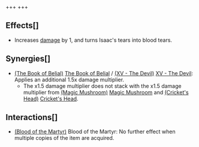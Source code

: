 +++
+++

Effects[]
---------


* Increases [damage](/wiki/Damage "Damage") by 1, and turns Isaac's tears into blood tears.


Synergies[]
-----------


* [(The Book of Belial)](/wiki/The_Book_of_Belial "The Book of Belial") [The Book of Belial](/wiki/The_Book_of_Belial "The Book of Belial") / [(XV - The Devil)](/wiki/Cards_and_Runes "XV - The Devil") [XV - The Devil](/wiki/Cards_and_Runes "Cards and Runes"): Applies an additional 1.5x damage multiplier.
	+ The x1.5 damage multiplier does not stack with the x1.5 damage multiplier from [(Magic Mushroom)](/wiki/Magic_Mushroom "Magic Mushroom") [Magic Mushroom](/wiki/Magic_Mushroom "Magic Mushroom") and [(Cricket's Head)](/wiki/Cricket%27s_Head "Cricket's Head") [Cricket's Head](/wiki/Cricket%27s_Head "Cricket's Head").


Interactions[]
--------------


* [(Blood of the Martyr)](/wiki/Blood_of_the_Martyr "Blood of the Martyr") Blood of the Martyr: No further effect when multiple copies of the item are acquired.


